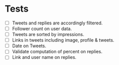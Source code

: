 # Tests

- [ ] Tweets and replies are accordingly filtered.
- [ ] Follower count on user data.
- [ ] Tweets are sorted by impressions.
- [ ] Links in tweets including image, profile & tweets.
- [ ] Date on Tweets.
- [ ] Validate computation of percent on replies.
- [ ] Link and user name on replies.
